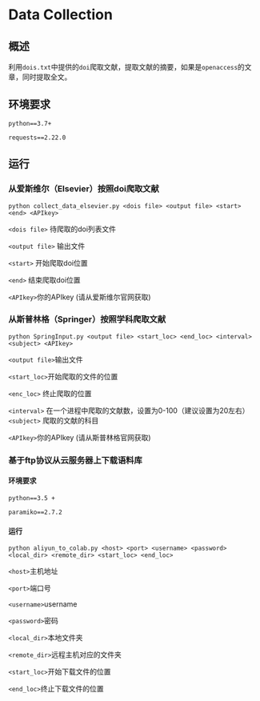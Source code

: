 # Data Collection

## 概述

利用`dois.txt`中提供的`doi`爬取文献，提取文献的摘要，如果是`openaccess`的文章，同时提取全文。

## 环境要求

`python==3.7+`

`requests==2.22.0`

## 运行

### 从爱斯维尔（Elsevier）按照doi爬取文献

`python collect_data_elsevier.py <dois file> <output file> <start> <end> <APIkey>`

`<dois file>` 待爬取的doi列表文件

`<output file>` 输出文件

`<start>` 开始爬取doi位置

`<end>` 结束爬取doi位置

`<APIkey>`你的APIkey (请从爱斯维尔官网获取)

### 从斯普林格（Springer）按照学科爬取文献

`python SpringInput.py <output file> <start_loc> <end_loc> <interval> <subject> <APIkey>`

`<output file>`输出文件

`<start_loc>`开始爬取的文件的位置

`<enc_loc>` 终止爬取的位置

`<interval>` 在一个进程中爬取的文献数，设置为0-100（建议设置为20左右）
`<subject>` 爬取的文献的科目

`<APIkey>`你的APIkey (请从斯普林格官网获取)

### 基于ftp协议从云服务器上下载语料库

#### 环境要求

`python==3.5 +`

`paramiko==2.7.2`

#### 运行

`python aliyun_to_colab.py <host> <port> <username> <password> <local_dir> <remote_dir> <start_loc> <end_loc>`

`<host>`主机地址

`<port>`端口号

`<username>`username

`<password>`密码

`<local_dir>`本地文件夹

`<remote_dir>`远程主机对应的文件夹

`<start_loc>`开始下载文件的位置

`<end_loc>`终止下载文件的位置


